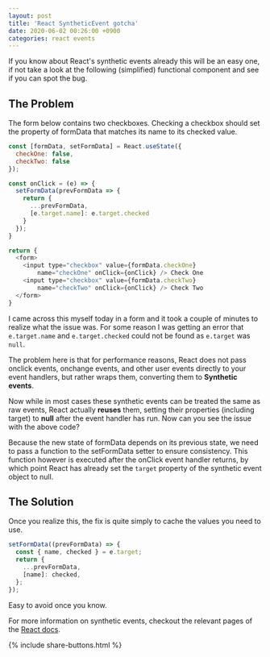 ```yaml
---
layout: post
title: 'React SyntheticEvent gotcha'
date: 2020-06-02 00:26:00 +0900
categories: react events
---
```


If you know about React's synthetic events already this will be an easy one, if not take a look at the following (simplified) functional component and see if you can spot the bug.

## The Problem

The form below contains two checkboxes. Checking a checkbox should set the property of formData that matches its name to its checked value.

```javascript
const [formData, setFormData] = React.useState({
  checkOne: false,
  checkTwo: false
});

const onClick = (e) => {
  setFormData(prevFormData => {
    return {
      ...prevFormData,
      [e.target.name]: e.target.checked
    }
  });
}

return {
  <form>
    <input type="checkbox" value={formData.checkOne}
        name="checkOne" onClick={onClick} /> Check One
    <input type="checkbox" value={formData.checkTwo}
        name="checkTwo" onClick={onClick} /> Check Two
  </form>
}
```

I came across this myself today in a form and it took a couple of minutes to realize what the issue was. For some reason I was getting an error that `e.target.name` and `e.target.checked` could not be found as `e.target` was `null`.

The problem here is that for performance reasons, React does not pass onclick events, onchange events, and other user events directly to your event handlers, but rather wraps them, converting them to **Synthetic events**.

Now while in most cases these synthetic events can be treated the same as raw events, React actually **reuses** them, setting their properties (including target) to **null** after the event handler has run. Now can you see the issue with the above code?

Because the new state of formData depends on its previous state, we need to pass a function to the setFormData setter to ensure consistency. This function however is executed after the onClick event handler returns, by which point React has already set the `target` property of the synthetic event object to null.

## The Solution

Once you realize this, the fix is quite simply to cache the values you need to use.

```javascript
setFormData((prevFormData) => {
  const { name, checked } = e.target;
  return {
    ...prevFormData,
    [name]: checked,
  };
});
```

Easy to avoid once you know.

For more information on synthetic events, checkout the relevant pages of the [React docs](https://reactjs.org/docs/events.html).

{% include share-buttons.html %}
